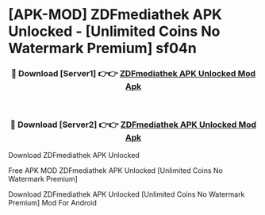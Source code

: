# [APK-MOD] ZDFmediathek APK Unlocked - [Unlimited Coins No Watermark Premium] sf04n



<div align="center">
<h3>🔴 Download [Server1] 👉👉 <a href="https://momento.my/?title=ZDFmediathek_APK_Unlocked">ZDFmediathek APK Unlocked Mod Apk</a></h3><br>

<h3>🔴 Download [Server2] 👉👉 <a href="https://momento.my/?title=ZDFmediathek_APK_Unlocked">ZDFmediathek APK Unlocked Mod Apk</a></h3>
</div>



Download ZDFmediathek APK Unlocked 

Free APK MOD ZDFmediathek APK Unlocked [Unlimited Coins No Watermark Premium]

Download ZDFmediathek APK Unlocked [Unlimited Coins No Watermark Premium] Mod For Android

